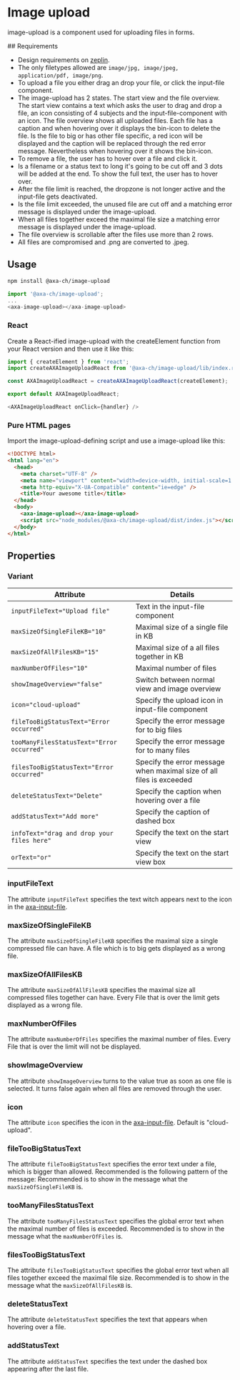 # Image upload

image-upload is a component used for uploading files in forms.

## Requirements

- Design requirements on [zeplin](https://zpl.io/2ZrKE7G).
- The only filetypes allowed are `image/jpg, image/jpeg, application/pdf, image/png`.
- To upload a file you either drag an drop your file, or click the input-file component.
- The image-upload has 2 states. The start view and the file overview. The start view contains a text which asks the user to drag and drop a file, an icon consisting of 4 subjects and the input-file-component with an icon. The file overview shows all uploaded files. Each file has a caption and when hovering over it displays the bin-icon to delete the file. Is the file to big or has other file specific, a red icon will be displayed and the caption will be replaced through the red error message. Nevertheless when hovering over it shows the bin-icon.
- To remove a file, the user has to hover over a file and click it.
- Is a filename or a status text to long it's going to be cut off and 3 dots will be added at the end. To show the full text, the user has to hover over.
- After the file limit is reached, the dropzone is not longer active and the input-file gets deactivated.
- Is the file limit exceeded, the unused file are cut off and a matching error message is displayed under the image-upload.
- When all files together exceed the maximal file size a matching error message is displayed under the image-upload.
- The file overview is scrollable after the files use more than 2 rows.
- All files are compromised and .png are converted to .jpeg.

## Usage

```bash
npm install @axa-ch/image-upload
```

```js
import '@axa-ch/image-upload';
...
<axa-image-upload></axa-image-upload>
```

### React

Create a React-ified image-upload with the createElement function from your React version and then use it like this:

```js
import { createElement } from 'react';
import createAXAImageUploadReact from '@axa-ch/image-upload/lib/index.react';

const AXAImageUploadReact = createAXAImageUploadReact(createElement);

export default AXAImageUploadReact;
```

```js
<AXAImageUploadReact onClick={handler} />
```

### Pure HTML pages

Import the image-upload-defining script and use a image-upload like this:

```html
<!DOCTYPE html>
<html lang="en">
  <head>
    <meta charset="UTF-8" />
    <meta name="viewport" content="width=device-width, initial-scale=1.0" />
    <meta http-equiv="X-UA-Compatible" content="ie=edge" />
    <title>Your awesome title</title>
  </head>
  <body>
    <axa-image-upload></axa-image-upload>
    <script src="node_modules/@axa-ch/image-upload/dist/index.js"></script>
  </body>
</html>
```

## Properties

### Variant

| Attribute                                  | Details                                                              |
| ------------------------------------------ | -------------------------------------------------------------------- |
| `inputFileText="Upload file"`              | Text in the input-file component                                     |
| `maxSizeOfSingleFileKB="10"`               | Maximal size of a single file in KB                                  |
| `maxSizeOfAllFilesKB="15"`                 | Maximal size of a all files together in KB                           |
| `maxNumberOfFiles="10"`                    | Maximal number of files                                              |
| `showImageOverview="false"`                | Switch between normal view and image overview                        |
| `icon="cloud-upload"`                      | Specify the upload icon in input-file component                      |
| `fileTooBigStatusText="Error occurred"`    | Specify the error message for to big files                           |
| `tooManyFilesStatusText="Error occurred"`  | Specify the error message for to many files                          |
| `filesTooBigStatusText="Error occurred"`   | Specify the error message when maximal size of all files is exceeded |
| `deleteStatusText="Delete"`                | Specify the caption when hovering over a file                        |
| `addStatusText="Add more"`                 | Specify the caption of dashed box                                    |
| `infoText="drag and drop your files here"` | Specify the text on the start view                                   |
| `orText="or"`                              | Specify the text on the start view box                               |

### inputFileText

The attribute `inputFileText` specifies the text witch appears next to the icon in the [axa-input-file](https://github.com/axa-ch/patterns-library/blob/develop/src/components/10-atoms/input-file/README.md).

### maxSizeOfSingleFileKB

The attribute `maxSizeOfSingleFileKB` specifies the maximal size a single compressed file can have. A file which is to big gets displayed as a wrong file.

### maxSizeOfAllFilesKB

The attribute `maxSizeOfAllFilesKB` specifies the maximal size all compressed files together can have. Every File that is over the limit gets displayed as a wrong file.

### maxNumberOfFiles

The attribute `maxNumberOfFiles` specifies the maximal number of files. Every File that is over the limit will not be displayed.

### showImageOverview

The attribute `showImageOverview` turns to the value true as soon as one file is selected. It turns false again when all files are removed through the user.

### icon

The attribute `icon` specifies the icon in the [axa-input-file](https://github.com/axa-ch/patterns-library/blob/develop/src/components/10-atoms/input-file/README.md). Default is "cloud-upload".

### fileTooBigStatusText

The attribute `fileTooBigStatusText` specifies the error text under a file, which is bigger than allowed. Recommended is the following pattern of the message: Recommended is to show in the message what the `maxSizeOfSingleFileKB` is.

### tooManyFilesStatusText

The attribute `tooManyFilesStatusText` specifies the global error text when the maximal number of files is exceeded. Recommended is to show in the message what the `maxNumberOfFiles` is.

### filesTooBigStatusText

The attribute `filesTooBigStatusText` specifies the global error text when all files together exceed the maximal file size.
Recommended is to show in the message what the `maxSizeOfAllFilesKB` is.

### deleteStatusText

The attribute `deleteStatusText` specifies the text that appears when hovering over a file.

### addStatusText

The attribute `addStatusText` specifies the text under the dashed box appearing after the last file.
